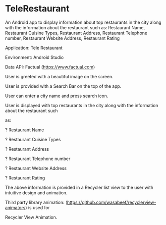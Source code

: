 # TeleRestaurant
An Android app to display information about top restaurants in the city along with the information about the restaurant such as:  Restaurant Name, Restaurant Cuisine Types, Restaurant Address, Restaurant Telephone number, Restaurant Website Address, Restaurant Rating


Application: Tele Restaurant

Environment: Android Studio

Data API: Factual (https://www.factual.com)

User is greeted with a beautiful image on the screen.

User is provided with a Search Bar on the top of the app.

User can enter a city name and press search icon.

User is displayed with top restaurants in the city along with the information about the restaurant such

as:

? Restaurant Name

? Restaurant Cuisine Types

? Restaurant Address

? Restaurant Telephone number

? Restaurant Website Address

? Restaurant Rating

The above information is provided in a Recycler list view to the user with intuitive design and animation.

Third party library animation: (https://github.com/wasabeef/recyclerview-animators) is used for

Recycler View Animation.